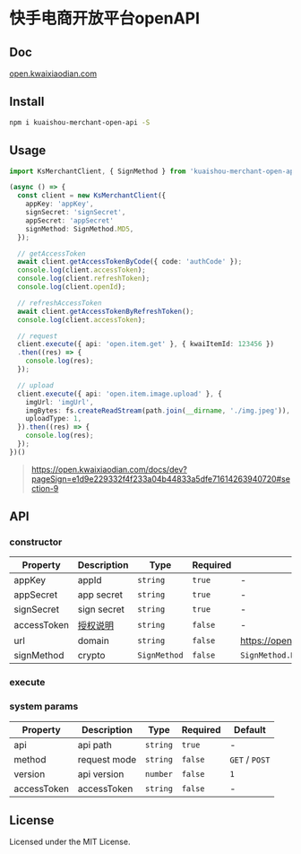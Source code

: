# 快手电商开放平台openAPI
## Doc
[open.kwaixiaodian.com](https://open.kwaixiaodian.com/docs/dev)
## Install
```bash
npm i kuaishou-merchant-open-api -S
```
## Usage
```typescript
import KsMerchantClient, { SignMethod } from 'kuaishou-merchant-open-api';

(async () => {
  const client = new KsMerchantClient({
    appKey: 'appKey',
    signSecret: 'signSecret',
    appSecret: 'appSecret'
    signMethod: SignMethod.MD5,
  });

  // getAccessToken
  await client.getAccessTokenByCode({ code: 'authCode' });
  console.log(client.accessToken);
  console.log(client.refreshToken);
  console.log(client.openId);

  // refreshAccessToken
  await client.getAccessTokenByRefreshToken();
  console.log(client.accessToken);

  // request
  client.execute({ api: 'open.item.get' }, { kwaiItemId: 123456 })
  .then((res) => {
    console.log(res);
  });

  // upload
  client.execute({ api: 'open.item.image.upload' }, {
    imgUrl: 'imgUrl',
    imgBytes: fs.createReadStream(path.join(__dirname, './img.jpeg')),
    uploadType: 1,
  }).then((res) => {
    console.log(res);
  });
})()
```
> https://open.kwaixiaodian.com/docs/dev?pageSign=e1d9e229332f4f233a04b44833a5dfe71614263940720#section-9
## API
### constructor
|  Property   | Description | Type | Required | Default |
|  ----  | ----  | ----  | ----  | ----  |
| appKey | appId | `string` | `true` | - |
| appSecret  | app secret  | `string` | `true` | - |
| signSecret  | sign secret  | `string` | `true` | - |
| accessToken | [授权说明](https://open.kwaixiaodian.com/docs/dev?pageSign=e1d9e229332f4f233a04b44833a5dfe71614263940720) | `string` | `false` | - |
| url | domain | `string` | `false` | https://openapi.kwaixiaodian.com | 
| signMethod | crypto | `SignMethod` | `false` | `SignMethod.MD5` |

### execute
### system params
|  Property   | Description | Type | Required | Default |
|  ----  | ----  | ----  | ----  | ----  |
| api | api path | `string` | `true` | - |
| method | request mode | `string` | `false` | `GET` / `POST` |
| version | api version | `number` | `false` | `1` |
| accessToken | accessToken | `string` | `false` | - |


## License
Licensed under the MIT License.